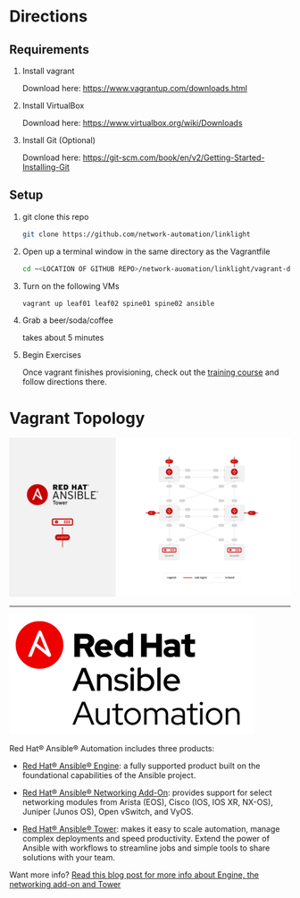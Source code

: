 # Directions

## Requirements

1. Install vagrant

   Download here: <a href="https://www.vagrantup.com/downloads.html" target="_blank">https://www.vagrantup.com/downloads.html</a>

2. Install VirtualBox

   Download here: <a href="https://www.virtualbox.org/wiki/Downloads" target="_blank">https://www.virtualbox.org/wiki/Downloads</a>

3. Install Git (Optional)

   Download here: <a href="https://git-scm.com/book/en/v2/Getting-Started-Installing-Git" target="_blank">https://git-scm.com/book/en/v2/Getting-Started-Installing-Git</a>

## Setup

1. git clone this repo

   ```bash
   git clone https://github.com/network-automation/linklight
   ```

2. Open up a terminal window in the same directory as the Vagrantfile

   ```bash
   cd ~<LOCATION OF GITHUB REPO>/network-auomation/linklight/vagrant-demo
   ```

3. Turn on the following VMs

   ```bash
   vagrant up leaf01 leaf02 spine01 spine02 ansible
   ```

4. Grab a beer/soda/coffee

   takes about 5 minutes

5. Begin Exercises

   Once vagrant finishes provisioning, check out the [training course](training-course) and follow directions there.

# Vagrant Topology
![Network Topology Diagram](../images/diagram.png)


 ---
![Red Hat Ansible Automation](../images/rh-ansible-automation.png)

Red Hat® Ansible® Automation includes three products:

- [Red Hat® Ansible® Engine](https://www.ansible.com/ansible-engine): a fully supported product built on the foundational capabilities of the Ansible project.

- [Red Hat® Ansible® Networking Add-On](https://www.ansible.com/ansible-engine): provides support for select networking modules from Arista (EOS), Cisco (IOS, IOS XR, NX-OS), Juniper (Junos OS), Open vSwitch, and VyOS.

- [Red Hat® Ansible® Tower](https://www.ansible.com/tower): makes it easy to scale automation, manage complex deployments and speed productivity. Extend the power of Ansible with workflows to streamline jobs and simple tools to share solutions with your team.

Want more info?
[Read this blog post for more info about Engine, the networking add-on and Tower](https://www.ansible.com/blog/red-hat-ansible-automation-engine-vs-tower)
